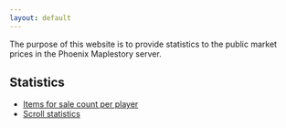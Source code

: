 ```yaml
---
layout: default
---
```


The purpose of this website is to provide statistics to the public market prices in the Phoenix Maplestory server.

## Statistics
- [Items for sale count per player](./out/player_items_for_sale_count.html)
- [Scroll statistics](./out/scrolls.html)